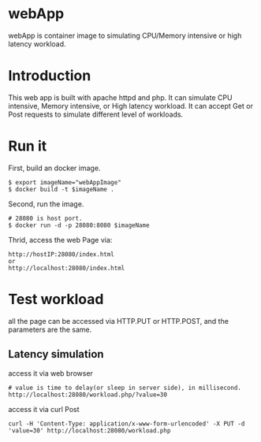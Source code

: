 # webApp #
webApp is container image to simulating CPU/Memory intensive or high latency workload.

# Introduction #
This web app is built with apache httpd and php. It can simulate  CPU intensive, Memory intensive, or High latency workload.
It can accept Get or Post requests to simulate different level of workloads.

# Run it #
First, build an docker image.
```console
$ export imageName="webAppImage"
$ docker build -t $imageName .
```

Second, run the image.
```console
# 28080 is host port.
$ docker run -d -p 28080:8080 $imageName
```

Thrid, access the web Page via:
```console
http://hostIP:28080/index.html
or
http://localhost:28080/index.html
```

# Test workload #

all the page can be accessed via HTTP.PUT or HTTP.POST, and the parameters are the same.

## Latency simulation ##
access it via web browser
```
# value is time to delay(or sleep in server side), in millisecond.
http://localhost:28080/workload.php/?value=30
```
access it via curl Post
```console
curl -H 'Content-Type: application/x-www-form-urlencoded' -X PUT -d 'value=30' http://localhost:28080/workload.php
```
